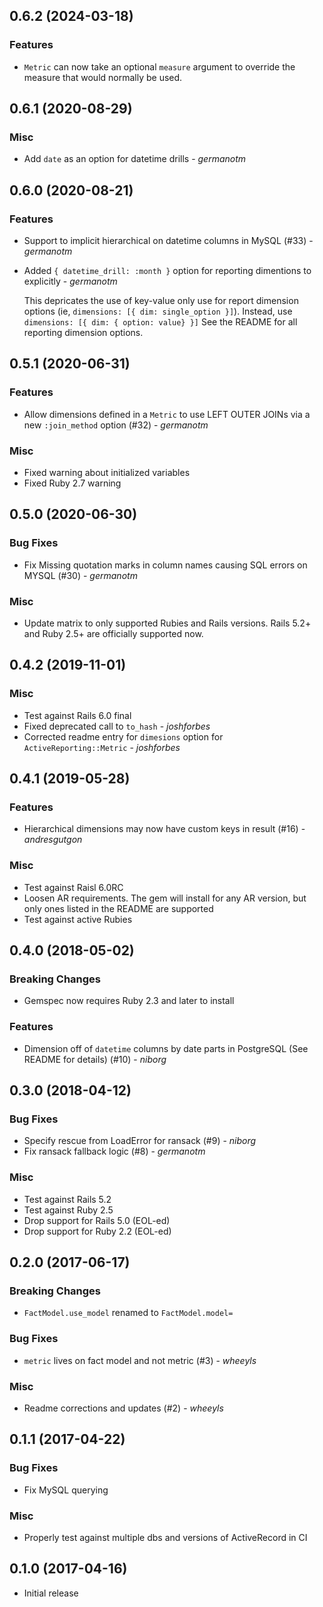 ## 0.6.2 (2024-03-18)

### Features

* `Metric` can now take an optional `measure` argument to override the measure that would normally be used.

## 0.6.1 (2020-08-29)

### Misc

* Add `date` as an option for datetime drills - *germanotm*

## 0.6.0 (2020-08-21)

### Features

* Support to implicit hierarchical on datetime columns in MySQL (#33) - *germanotm*
* Added `{ datetime_drill: :month }` option for reporting dimentions to explicitly -  *germanotm*

  This depricates the use of key-value only use for report dimension options (ie, `dimensions: [{ dim: single_option }]`).
  Instead, use `dimensions: [{ dim: { option: value} }]` See the README for all reporting dimension options.

## 0.5.1 (2020-06-31)

### Features

* Allow dimensions defined in a `Metric` to use LEFT OUTER JOINs via a new `:join_method` option (#32) - *germanotm*

### Misc

* Fixed warning about initialized variables
* Fixed Ruby 2.7 warning

## 0.5.0 (2020-06-30)

### Bug Fixes

* Fix Missing quotation marks in column names causing SQL errors on MYSQL (#30) - *germanotm*

### Misc

* Update matrix to only supported Rubies and Rails versions. Rails 5.2+ and Ruby 2.5+ are officially supported now.

## 0.4.2 (2019-11-01)

### Misc

* Test against Rails 6.0 final
* Fixed deprecated call to `to_hash` - *joshforbes*
* Corrected readme entry for `dimesions` option for `ActiveReporting::Metric` - *joshforbes*

## 0.4.1 (2019-05-28)

### Features

* Hierarchical dimensions may now have custom keys in result (#16) - *andresgutgon*

### Misc

* Test against Raisl 6.0RC
* Loosen AR requirements. The gem will install for any AR version, but only ones listed in the README are supported
* Test against active Rubies

## 0.4.0 (2018-05-02)

### Breaking Changes

* Gemspec now requires Ruby 2.3 and later to install

### Features

* Dimension off of `datetime` columns by date parts in PostgreSQL (See README for details) (#10) - *niborg*

## 0.3.0 (2018-04-12)

### Bug Fixes

* Specify rescue from LoadError for ransack (#9) - *niborg*
* Fix ransack fallback logic (#8) - *germanotm*

### Misc

* Test against Rails 5.2
* Test against Ruby 2.5
* Drop support for Rails 5.0 (EOL-ed)
* Drop support for Ruby 2.2 (EOL-ed)

## 0.2.0 (2017-06-17)

### Breaking Changes

* `FactModel.use_model` renamed to `FactModel.model=`

### Bug Fixes

* `metric` lives on fact model and not metric (#3) - *wheeyls*

### Misc

* Readme corrections and updates (#2) - *wheeyls*

## 0.1.1 (2017-04-22)

### Bug Fixes

* Fix MySQL querying

### Misc

* Properly test against multiple dbs and versions of ActiveRecord in CI

## 0.1.0 (2017-04-16)

* Initial release

